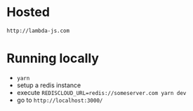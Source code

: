 # Hosted

`http://lambda-js.com`

# Running locally
* `yarn`
* setup a redis instance
* execute `REDISCLOUD_URL=redis://someserver.com yarn dev`
* go to `http://localhost:3000/`